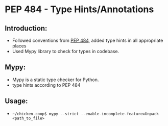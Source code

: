 # PEP 484 - Type Hints/Annotations

## Introduction:
- Followed conventions from [PEP 484](https://peps.python.org/pep-0484/), added type hints in all appropriate places
- Used Mypy library to check for types in codebase.

## Mypy:
- Mypy is a static type checker for Python.
- type hints according to PEP 484

## Usage:
- `~/chicken-coop$ mypy --strict --enable-incomplete-feature=Unpack <path_to_file>`